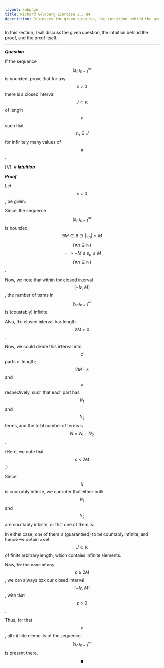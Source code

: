 ```yaml
---
layout: subpage
title: Richard Goldberg Exercise 2.5 Q4
description: Discusses the given question, the intuition behind the proof, and the proof itself
---
```


In this section, I will discuss the given question, the intuition behind the proof, and the
proof itself.

---

_**Question**_

If the sequence $$(s_n)_{n=1}^\infty$$ is bounded, prove that for any $$\varepsilon > 0$$ there is a
closed interval $$J \subset \mathbb{R}$$ of length $$\varepsilon$$ such that $$s_n \in J$$ for
infinitely many values of $$n$$.

[//]: # _**Intuition**_

_**Proof**_

Let $$\varepsilon > 0$$, be given.

Since, the sequence $$(s_n)_{n=1}^\infty$$ is bounded,
$$\exists M \in \mathbb{R} \ni \left\lvert s_n \right\rvert \leqslant M$$
$$(\forall n \in \mathbb{N})$$ $$ => -M \leqslant s_n \leqslant M$$
$$(\forall n \in \mathbb{N})$$.

Now, we note that within the closed interval $$[-M, M]$$, the number of terms in
$$(s_n)_{n=1}^\infty$$ is (countably) infinite.

Also, the closed interval has length $$2M > 0$$.

Now, we could divide this interval into $$2$$ parts of length; $$2M - \varepsilon$$ and
$$\varepsilon$$ respectively, such that each part has $$N_1$$ and $$N_2$$ terms, and
the total number of terms is $$N = N_1 + N_2$$.

(Here, we note that $$\varepsilon < 2M$$.)

Since $$N$$ is countably infinite, we can infer that either both $$N_1$$ and $$N_2$$ are
countably infinite, or that one of them is.

In either case, one of them is (guaranteed) to be countably infinite, and hence
we obtain a set $$J \subseteq \mathbb{R}$$ of finite arbitrary length, which
contains infinite elements.

Now, for the case of any $$\varepsilon \geqslant 2M$$, we can always box our closed interval $$[-M, M]$$,
with that $$\varepsilon > 0$$.

Thus, for that $$\varepsilon$$, all infinite elements of the sequence $$(s_n)_{n=1}^\infty$$
is present there. $$\blacksquare$$
